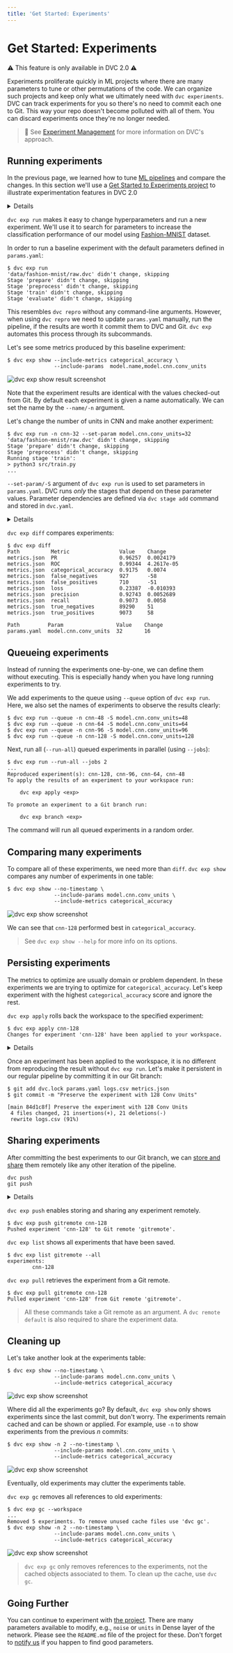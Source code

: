 ```yaml
---
title: 'Get Started: Experiments'
---
```


# Get Started: Experiments

⚠️ This feature is only available in DVC 2.0 ⚠️

<abbr>Experiments</abbr> proliferate quickly in ML projects where there are many
parameters to tune or other permutations of the code. We can organize such
projects and keep only what we ultimately need with `dvc experiments`. DVC can
track experiments for you so there's no need to commit each one to Git. This way
your repo doesn't become polluted with all of them. You can discard experiments
once they're no longer needed.

> 📖 See [Experiment Management](/doc/user-guide/experiment-management) for more
> information on DVC's approach.

## Running experiments

In the previous page, we learned how to tune
[ML pipelines](/doc/start/data-pipelines) and compare the changes. In this
section we'll use a
[Get Started to Experiments project](https://github.com/iterative/get-started-experiments)
to illustrate experimentation features in DVC 2.0

<details>

### 🆕 Click here for the instructions to install the project

These commands are run in
[`get-started-experiments`](https://github.com/iterative/get-started-experiments)
project. You can run these commands after cloning the repository and install the
requirements.

Please clone and create a virtual environment:

```dvc
$ git clone https://github.com/iterative/get-started-experiments
$ cd get-started-experiments
$ python -m venv .venv
$ . .venv/bin/activate
$ python -m pip install -r requirements.txt
```

Then you can `dvc pull` to get the dataset and run the commands in this
document. For detailed information on parameters and the project structure
please refer to the
[project repository](https://github.com/iterative/get-started-experiments)

</details>

`dvc exp run` makes it easy to change <abbr>hyperparameters</abbr> and run a new
experiment. We'll use it to search for parameters to increase the classification
performance of our model using
[Fashion-MNIST](https://github.com/iterative/get-started-experiments) dataset.

In order to run a baseline experiment with the default parameters defined in
`params.yaml`:

```dvc
$ dvc exp run
'data/fashion-mnist/raw.dvc' didn't change, skipping
Stage 'prepare' didn't change, skipping
Stage 'preprocess' didn't change, skipping
Stage 'train' didn't change, skipping
Stage 'evaluate' didn't change, skipping
```

This resembles `dvc repro` without any command-line arguments. However, when
using `dvc repro` we need to update `params.yaml` manually, run the pipeline, if
the results are worth it commit them to DVC and Git. `dvc exp` automates this
process through its subcommands.

Let's see some metrics produced by this baseline experiment:

```dvc
$ dvc exp show --include-metrics categorical_accuracy \
               --include-params  model.name,model.cnn.conv_units
```

![dvc exp show result screenshot](/img/doc/start/exp-ss-63714.png)

Note that the experiment results are identical with the values checked-out from
Git. By default each experiment is given a name automatically. We can set the
name by the `--name/-n` argument.

Let's change the number of units in CNN and make another experiment:

```dvc
$ dvc exp run -n cnn-32 --set-param model.cnn.conv_units=32
'data/fashion-mnist/raw.dvc' didn't change, skipping
Stage 'prepare' didn't change, skipping
Stage 'preprocess' didn't change, skipping
Running stage 'train':
> python3 src/train.py
...
```

`--set-param/-S` argument of `dvc exp run` is used to set parameters in
`params.yaml`. DVC runs _only_ the stages that depend on these parameter values.
Parameter dependencies are defined via `dvc stage add` command and stored in
`dvc.yaml`.

<details>

### 💡 Expand to see what happens under the hood.

`dvc exp run` is similar to `dvc repro` but with some added conveniences for
running experiments. The `--set-param` (or `-S`) flag sets the values for
<abbr>parameters<abbr> as a shortcut for editing `params.yaml`.

Check that the `model.cnn.units` value has been updated in `params.yaml`:

```git
 model:
   cnn:
-    conv_units: 16
+    conv_units: 32
```

Any edits to <abbr>dependencies</abbr> (parameters or source code) will be
reflected in the experiment run.

</details>

`dvc exp diff` compares experiments:

```dvc
$ dvc exp diff
Path          Metric                Value    Change
metrics.json  PR                    0.96257  0.0024179
metrics.json  ROC                   0.99344  4.2617e-05
metrics.json  categorical_accuracy  0.9175   0.0074
metrics.json  false_negatives       927      -58
metrics.json  false_positives       710      -51
metrics.json  loss                  0.23387  -0.010393
metrics.json  precision             0.92743  0.0052689
metrics.json  recall                0.9073   0.0058
metrics.json  true_negatives        89290    51
metrics.json  true_positives        9073     58

Path         Param                 Value    Change
params.yaml  model.cnn.conv_units  32       16
```

## Queueing experiments

Instead of running the experiments one-by-one, we can define them without
executing. This is especially handy when you have long running experiments to
try.

We add experiments to the queue using `--queue` option of `dvc exp run`. Here,
we also set the names of experiments to observe the results clearly:

```dvc
$ dvc exp run --queue -n cnn-48 -S model.cnn.conv_units=48
$ dvc exp run --queue -n cnn-64 -S model.cnn.conv_units=64
$ dvc exp run --queue -n cnn-96 -S model.cnn.conv_units=96
$ dvc exp run --queue -n cnn-128 -S model.cnn.conv_units=128
```

Next, run all (`--run-all`) queued experiments in parallel (using `--jobs`):

```dvc
$ dvc exp run --run-all --jobs 2
...
Reproduced experiment(s): cnn-128, cnn-96, cnn-64, cnn-48
To apply the results of an experiment to your workspace run:

	dvc exp apply <exp>

To promote an experiment to a Git branch run:

	dvc exp branch <exp>
```

The command will run all queued experiments in a random order.

## Comparing many experiments

To compare all of these experiments, we need more than `diff`. `dvc exp show`
compares any number of experiments in one table:

```dvc
$ dvc exp show --no-timestamp \
               --include-params model.cnn.conv_units \
               --include-metrics categorical_accuracy
```

![dvc exp show screenshot](/img/doc/start/exp-ss-36794.png)

We can see that `cnn-128` performed best in `categorical_accuracy`.

> See `dvc exp show --help` for more info on its options.

## Persisting experiments

The metrics to optimize are usually domain or problem dependent. In these
experiments we are trying to optimize for `categorical_accuracy`. Let's keep
experiment with the highest `categorical_accuracy` score and ignore the rest.

`dvc exp apply` rolls back the <abbr>workspace<abbr> to the specified
experiment:

```dvc
$ dvc exp apply cnn-128
Changes for experiment 'cnn-128' have been applied to your workspace.
```

<details>

### 💡 Expand to see what happens under the hood.

`dvc exp apply` is similar to `dvc checkout`, but works with experiments
instead. DVC tracks everything in the pipeline for each experiment (parameters,
metrics, dependencies, and outputs), retrieving things later as needed.

Check that `metrics.json` reflects all the metrics produced by the experiment
now.

```json
{
  "loss": 0.2329215109348297,
  "categorical_accuracy": 0.9210000038146973,
  "precision": 0.9294813275337219,
  "recall": 0.9121000170707703,
  "ROC": 0.9929496645927429,
  "PR": 0.9643465280532837,
  "true_positives": 9121.0,
  "true_negatives": 89308.0,
  "false_positives": 692.0,
  "false_negatives": 879.0
}
```

</details>

Once an experiment has been applied to the workspace, it is no different from
reproducing the result without `dvc exp run`. Let's make it persistent in our
regular pipeline by committing it in our Git branch:

```dvc
$ git add dvc.lock params.yaml logs.csv metrics.json
$ git commit -m "Preserve the experiment with 128 Conv Units"

[main 84d1c8f] Preserve the experiment with 128 Conv Units
 4 files changed, 21 insertions(+), 21 deletions(-)
 rewrite logs.csv (91%)
```

## Sharing experiments

After committing the best experiments to our Git branch, we can
[store and share](/doc/start/data-and-model-versioning#storing-and-sharing) them
remotely like any other iteration of the pipeline.

```dvc
dvc push
git push
```

<details>

### 💡 Important information on storing experiments remotely.

The commands in this section require both a `dvc remote default` and a
[Git remote](https://git-scm.com/book/en/v2/Git-Basics-Working-with-Remotes). A
DVC remote stores the experiment data, and a Git remote stores the code,
parameters, and other metadata associated with the experiment. DVC supports
various types of remote storage (local file system, SSH, Amazon S3, Google Cloud
Storage, HTTP, HDFS, etc.). The Git remote is often a central Git server
(GitHub, GitLab, BitBucket, etc.).

</details>

`dvc exp push` enables storing and sharing any experiment remotely.

```dvc
$ dvc exp push gitremote cnn-128
Pushed experiment 'cnn-128' to Git remote 'gitremote'.
```

`dvc exp list` shows all experiments that have been saved.

```dvc
$ dvc exp list gitremote --all
experiments:
        cnn-128
```

`dvc exp pull` retrieves the experiment from a Git remote.

```dvc
$ dvc exp pull gitremote cnn-128
Pulled experiment 'cnn-128' from Git remote 'gitremote'.
```

> All these commands take a Git remote as an argument. A `dvc remote default` is
> also required to share the experiment data.

## Cleaning up

Let's take another look at the experiments table:

```dvc
$ dvc exp show --no-timestamp \
               --include-params model.cnn.conv_units \
               --include-metrics categorical_accuracy
```

![dvc exp show screenshot](/img/doc/start/exp-ss-35552.png)

Where did all the experiments go? By default, `dvc exp show` only shows
experiments since the last commit, but don't worry. The experiments remain
<abbr>cached</abbr> and can be shown or applied. For example, use `-n` to show
experiments from the previous _n_ commits:

```dvc
$ dvc exp show -n 2 --no-timestamp \
               --include-params model.cnn.conv_units \
               --include-metrics categorical_accuracy
```

![dvc exp show screenshot](/img/doc/start/exp-ss-68591.png)

Eventually, old experiments may clutter the experiments table.

`dvc exp gc` removes all references to old experiments:

```dvc
$ dvc exp gc --workspace
...
Removed 5 experiments. To remove unused cache files use 'dvc gc'.
$ dvc exp show -n 2 --no-timestamp \
               --include-params model.cnn.conv_units \
               --include-metrics categorical_accuracy
```

![dvc exp show screenshot](/img/doc/start/exp-ss-32408.png)

> `dvc exp gc` only removes references to the experiments, not the cached
> objects associated to them. To clean up the cache, use `dvc gc`.

## Going Further

You can continue to experiment with
[the project](https://github.com/iterative/get-started-experiments). There are
many parameters available to modify, e.g., `noise` or `units` in Dense layer of
the network. Please see the `README.md` file of the project for these. Don't
forget to [notify us](https://dvc.org/chat) if you happen to find good
parameters.
